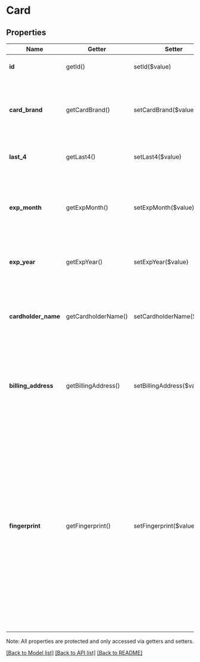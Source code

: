 # Card

## Properties
Name | Getter | Setter | Type | Description | Notes
------------ | ------------- | ------------- | ------------- | ------------- | -------------
**id** | getId() | setId($value) | **string** | The card&#39;s unique ID, if any. | [optional] 
**card_brand** | getCardBrand() | setCardBrand($value) | **string** | The card&#39;s brand (such as &#x60;VISA&#x60;). See [CardBrand](#type-cardbrand) for all possible values. | [optional] 
**last_4** | getLast4() | setLast4($value) | **string** | The last 4 digits of the card&#39;s number. | [optional] 
**exp_month** | getExpMonth() | setExpMonth($value) | **int** | The month of the card&#39;s expiration date. This value is always between &#x60;1&#x60; and &#x60;12&#x60;, inclusive. | [optional] 
**exp_year** | getExpYear() | setExpYear($value) | **int** | The four-digit year of the card&#39;s expiration date. | [optional] 
**cardholder_name** | getCardholderName() | setCardholderName($value) | **string** | The cardholder name. This value is present only if this object represents a customer&#39;s card on file. | [optional] 
**billing_address** | getBillingAddress() | setBillingAddress($value) | [**\SquareConnect\Model\Address**](Address.md) | The card&#39;s billing address. This value is present only if this object represents a customer&#39;s card on file. | [optional] 
**fingerprint** | getFingerprint() | setFingerprint($value) | **string** | The unique string fingerprint for the card.  The fingerprint is based on the credit card number and is unique to the merchant.  If a card is used at multiple locations for the same merchant, it will have the same fingerprint in each case. Note: Fingerprint may not exist on old transactions. | [optional] 

Note: All properties are protected and only accessed via getters and setters.

[[Back to Model list]](../../README.md#documentation-for-models) [[Back to API list]](../../README.md#documentation-for-api-endpoints) [[Back to README]](../../README.md)

